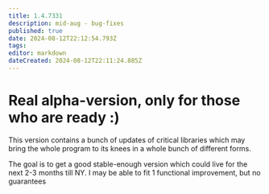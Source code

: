 ```yaml
---
title: 1.4.7331
description: mid-aug - bug-fixes
published: true
date: 2024-08-12T22:12:54.793Z
tags: 
editor: markdown
dateCreated: 2024-08-12T22:11:24.885Z
---
```


# Real alpha-version, only for those who are ready :)
This version contains a bunch of updates of critical libraries which may bring the whole program to its knees in a whole bunch of different forms.

The goal is to get a good stable-enough version which could live for the next 2-3 months till NY.
I may be able to fit 1 functional improvement, but no guarantees